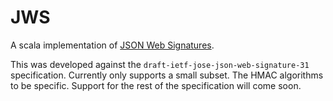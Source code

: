 JWS
===

A scala implementation of
[JSON Web Signatures](https://tools.ietf.org/html/draft-ietf-jose-json-web-signature-31).

This was developed against the `draft-ietf-jose-json-web-signature-31` specification.
Currently only supports a small subset. The HMAC algorithms to be specific. Support for
the rest of the specification will come soon.